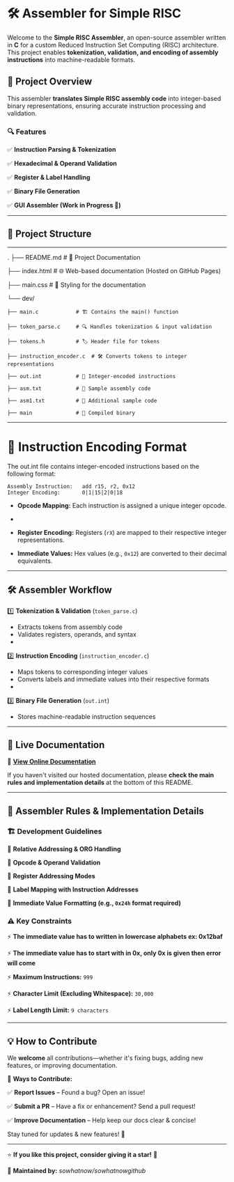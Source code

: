 # 🛠️ Assembler for Simple RISC
Welcome to the **Simple RISC Assembler**, an open-source assembler written in **C** for a custom Reduced Instruction Set Computing (RISC) architecture. This project enables **tokenization, validation, and encoding of assembly instructions** into machine-readable formats.

## 🚀 Project Overview
This assembler **translates Simple RISC assembly code** into integer-based binary representations, ensuring accurate instruction processing and validation.

### 🔍 Features

✅ **Instruction Parsing & Tokenization**

✅ **Hexadecimal & Operand Validation**

✅ **Register & Label Handling**

✅ **Binary File Generation**

✅ **GUI Assembler (Work in Progress 🚧)**


---

## 📂 Project Structure
----------------------------------------
.
├── README.md             # 📖 Project Documentation

├── index.html            # 🌐 Web-based documentation (Hosted on GitHub Pages)

├── main.css              # 🎨 Styling for the documentation

└── dev/

    ├── main.c            # 🏗️ Contains the main() function
    
    ├── token_parse.c     # 🔍 Handles tokenization & input validation
    
    ├── tokens.h          # 🏷️ Header file for tokens
    
    ├── instruction_encoder.c  # 🛠️ Converts tokens to integer representations
    
    ├── out.int           # 📜 Integer-encoded instructions
    
    ├── asm.txt           # 📄 Sample assembly code
    
    ├── asm1.txt          # 📄 Additional sample code
    
    ├── main              # 🔧 Compiled binary


----------------------------------------

# 🔢 Instruction Encoding Format

The out.int file contains integer-encoded instructions based on the following format:

```
Assembly Instruction:   add r15, r2, 0x12
Integer Encoding:       0|1|15|2|0|18
```


- **Opcode Mapping:** Each instruction is assigned a unique integer opcode.
- 
- **Register Encoding:** Registers (`rX`) are mapped to their respective
integer representations.

- **Immediate Values:** Hex values (e.g., `0x12`) are converted to their decimal equivalents.

---

## 🛠️ Assembler Workflow

1️⃣ **Tokenization & Validation** (`token_parse.c`)
- Extracts tokens from assembly code
- Validates registers, operands, and syntax
- 

2️⃣ **Instruction Encoding** (`instruction_encoder.c`)
- Maps tokens to corresponding integer values
- Converts labels and immediate values into their respective formats
- 

3️⃣ **Binary File Generation** (`out.int`)
- Stores machine-readable instruction sequences

---

## 🔗 Live Documentation
📖 **[View Online Documentation](https://sowhatnowgithub.github.io/Assembler_simple_risc/)**

If you haven't visited our hosted documentation, please **check the main rules and implementation details** at the bottom of this README.

---

## 📜 Assembler Rules & Implementation Details


### 🏗 Development Guidelines

🔹 **Relative Addressing & ORG Handling**

🔹 **Opcode & Operand Validation**

🔹 **Register Addressing Modes**

🔹 **Label Mapping with Instruction Addresses**

🔹 **Immediate Value Formatting (e.g., `0x24h` format required)**

### ⚠️ Key Constraints

⚡ **The immediate value has to written in lowercase alphabets ex: 0x12baf** 

⚡ **The immediate value has to start with in 0x, only 0x is given then error will come** 

⚡ **Maximum Instructions:** `999`

⚡ **Character Limit (Excluding Whitespace):** `30,000`

⚡ **Label Length Limit:** `9 characters`

---

## 💡 How to Contribute

We **welcome** all contributions—whether it's fixing bugs, adding new features, or improving documentation.


🔧 **Ways to Contribute:**

✅ **Report Issues** – Found a bug? Open an issue!

✅ **Submit a PR** – Have a fix or enhancement? Send a pull request!

✅ **Improve Documentation** – Help keep our docs clear & concise!


Stay tuned for updates & new features! 🚀


---

⭐ **If you like this project, consider giving it a star!** 🌟

📌 **Maintained by:** *sowhatnow/sowhatnowgithub*
